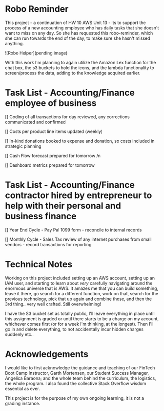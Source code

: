 # Robo Reminder
This project - a continuation of HW 10 AWS Unit 13 - its to support the process of a new accounting employee who has daily tasks that she doesn't want to miss on any day. So she has requested this robo-reminder, which she can run towards the end of the day, to make sure she hasn't missed anything. 



![Robo Helper](pending image)


With this work I'm planning to again utilize the Amazon Lex function for the chat box, the s3 buckets to hold the icons, and the lambda functionality to screen/process the data, adding to the knowledge acquired earlier.  

# Task List - Accounting/Finance employee of business

[]  Coding of all transactions for day reviewed, any corrections communicated and confirmed

[]  Costs per product line items updated (weekly)

[]  In-kind donations booked to expense and donation, so costs included in strategic planning

[]  Cash Flow forecast prepared for tomorrow /n

[]  Dashboard metrics prepared for tomorrow


# Task List - Accounting/Finance contractor hired by entrepreneur to help with their personal and business finance

[]  Year End Cycle - Pay Pal 1099 form - reconcile to internal records

[]  Monthly Cycle - Sales Tax review of any internet purchases from small vendors - record transactions for reporting


# Technical Notes

Working on this project included setting up an AWS account, setting up an IAM user, and starting to learn about *very* carefully navigating around the enormous universe that is AWS. It amazes me that you can build something, leave it there, go search for a different function, work on that, search for the previous technology, pick that up again and combine those, and then the 3rd thing.. very well crafted. Still overwhelming!

I have the S3 bucket set as totally public, I'll leave everything in place until this assignment is graded or until there starts to be a charge on my account, whichever comes first (or for a week I'm thinking, at the longest). Then I'll go in and delete everything, to not accidentally incur hidden charges suddenly etc..


# Acknowledgements

I would like to first acknowledge the guidance and teaching of our FinTech Boot Camp Instructor, Garth Mortensen, our Student Success Manager, Angelica Baraona; and the whole team behind the curriculum, the logistics, the whole program. I also found the collective Stack Overflow wisdom essential as ever.

This project is for the purpose of my own ongoing learning, it is not a grading instance.

